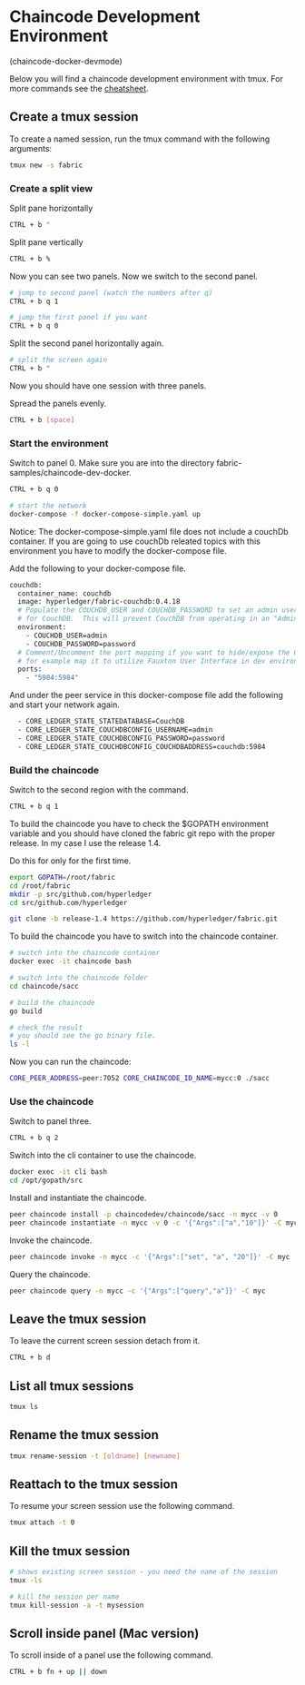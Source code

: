 # Chaincode Development Environment
(chaincode-docker-devmode)

Below you will find a chaincode development environment with tmux. For more commands see the <a href="https://tmuxcheatsheet.com/?q=&hPP=100&idx=tmux_cheats&p=0&is_v=1" target="_blank">cheatsheet</a>.

## Create a tmux session
To create a named session, run the tmux command with the following arguments:
```bash
tmux new -s fabric
```
 
### Create a split view
Split pane horizontally
```bash 
CTRL + b "
``` 

Split pane vertically
```bash 
CTRL + b %
``` 

Now you can see two panels. Now we switch to the second panel.
```bash 
# jump to second panel (watch the numbers after q)
CTRL + b q 1

# jump the first panel if you want
CTRL + b q 0
``` 

Split the second panel horizontally again.
```bash
# split the screen again
CTRL + b "
```
Now you should have one session with three panels.

Spread the panels evenly.
```bash
CTRL + b [space]
```

### Start the environment
Switch to panel 0. Make sure you are into the directory fabric-samples/chaincode-dev-docker. 
```bash
CTRL + b q 0

# start the network
docker-compose -f docker-compose-simple.yaml up
```

Notice: The docker-compose-simple.yaml file does not include a couchDb container. If you are going to use couchDb releated topics with this environment you have to modify the docker-compose file.

Add the following to your docker-compose file.

```bash
couchdb:
  container_name: couchdb
  image: hyperledger/fabric-couchdb:0.4.18
  # Populate the COUCHDB_USER and COUCHDB_PASSWORD to set an admin user and password
  # for CouchDB.  This will prevent CouchDB from operating in an "Admin Party" mode.
  environment:
    - COUCHDB_USER=admin
    - COUCHDB_PASSWORD=password
  # Comment/Uncomment the port mapping if you want to hide/expose the CouchDB service,
  # for example map it to utilize Fauxton User Interface in dev environments.
  ports:
    - "5984:5984"
```

And under the peer service in this docker-compose file add the following and start your network again.
```bash
  - CORE_LEDGER_STATE_STATEDATABASE=CouchDB
  - CORE_LEDGER_STATE_COUCHDBCONFIG_USERNAME=admin
  - CORE_LEDGER_STATE_COUCHDBCONFIG_PASSWORD=password
  - CORE_LEDGER_STATE_COUCHDBCONFIG_COUCHDBADDRESS=couchdb:5984
```


### Build the chaincode
Switch to the second region with the command.
```bash 
CTRL + b q 1 
```

To build the chaincode you have to check the $GOPATH environment variable and you should have cloned the fabric git repo with the proper release. In my case I use the release 1.4.

Do this for only for the first time.

```bash 
export GOPATH=/root/fabric
cd /root/fabric
mkdir -p src/github.com/hyperledger
cd src/github.com/hyperledger

git clone -b release-1.4 https://github.com/hyperledger/fabric.git
```

To build the chaincode you have to switch into the chaincode container.

```bash 
# switch into the chaincode container
docker exec -it chaincode bash

# switch into the chaincode folder
cd chaincode/sacc

# build the chaincode
go build

# check the result
# you should see the go binary file.
ls -l
```

Now you can run the chaincode:
```bash 
CORE_PEER_ADDRESS=peer:7052 CORE_CHAINCODE_ID_NAME=mycc:0 ./sacc
```

### Use the chaincode
Switch to panel three.
```bash 
CTRL + b q 2
``` 

Switch into the cli container to use the chaincode.
```bash 
docker exec -it cli bash
cd /opt/gopath/src
```

Install and instantiate the chaincode.
```bash 
peer chaincode install -p chaincodedev/chaincode/sacc -n mycc -v 0
peer chaincode instantiate -n mycc -v 0 -c '{"Args":["a","10"]}' -C myc
```

Invoke the chaincode.
```bash
peer chaincode invoke -n mycc -c '{"Args":["set", "a", "20"]}' -C myc
```

Query the chaincode.
```bash 
peer chaincode query -n mycc -c '{"Args":["query","a"]}' -C myc
```

## Leave the tmux session
To leave the current screen session detach from it.
```bash 
CTRL + b d
```
## List all tmux sessions
```bash 
tmux ls
```

## Rename the tmux session
```bash 
tmux rename-session -t [oldname] [newname]
```

## Reattach to the tmux session
To resume your screen session use the following command.
```bash 
tmux attach -t 0
```

## Kill the tmux session
```bash
# shows existing screen session - you need the name of the session
tmux -ls

# kill the session per name
tmux kill-session -a -t mysession
```

## Scroll inside panel (Mac version)
To scroll inside of a panel use the following command.
```bash 
CTRL + b fn + up || down
```
